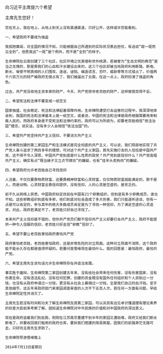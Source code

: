 向习近平主席提六个希望

主席先生您好！


    您在天上，我在地上，从地上到天上没有直通渠道，只好公开，这样或许您能看到。

    一、希望政府不要成为强盗

    我孤陋寡闻，对全国的情况不知，只能根据自己所遇到的实际状况表达担忧，有话说“窥一斑而见全豹”，但愿我这“一斑”是个例外，而不是“全豹”的样子。

    生命禅院在云南创建了三个社区，社区环境之优美堪称世外桃源，若被誉为“生态文明的典范”是当之无愧的，那是靠我们的心血和汗水建设出来的，这三个社区却被当地政府利用断路、断电、断水、唆使不明真相的人们围攻、造谣、诬陷、编造谎言、恐吓、威胁等等方式侵占了，价值两千六百万元的财产被政府无偿占有了，我们被逼出了云南，在这一点上，政府扮演了强盗的角色。

    过去，共产党没收地主资本家的财产，今天，共产党掠夺老百姓的财产，这样做我觉得不妥。

    二、希望宪法和法律不要变成一纸空文

    国家强盛，社会稳定，宪法和法律起着保障作用。生命禅院遭受打击迫害的过程中，我深深地体会到，我国的宪法和法律基本上是一纸空文，或者说，中国的宪法和法律是政府根据需要用来制裁人民的，而政府本身是不受宪法和法律约束的，政府可以为所欲为，却要老百姓相信“依法治国”理念，说实话，没有多少人会相信“依法治国”的。

    三、希望共产党坚持共产主义信仰，不要消灭共产主义

    生命禅院创建的第二家园生产和生活模式是完全彻底的共产主义，可以说，我们局部地实现了共产党人奋斗追求了两百多年的理想，可对这个共产主义家园，首先实施打击的人恰恰是中国共产党，这不得不令人深思，中国共产党到底是什么性质的政党？共产党到底信仰什么？共产党高唱共产主义，确实有点“既当婊子又立贞节牌坊”的嫌疑，也有“挂羊头卖狗肉”的嫌疑。

    四、希望政府允许老百姓自己寻找信仰

    人活着，不仅仅要靠物质财富，还要靠精神财富和心灵财富，仅仅物质财富就能满足的，那不是人，而是动物。心灵财富全靠信仰提供，没有信仰，人的心灵是空虚的，是贫乏的。

    前不久从网络上获悉，中国政府标定目前在中国有21个邪教组织，但到底有多少邪教成员，谁也不知。这些邪教组织到底有多邪，他们到底对社会造成了多大伤害，我们只能道听途说，但有一点是可以肯定的，参与其中的绝大多数成员肯定是为了寻找一种信仰，为了满足空虚的心灵追求，对此，政府若满足不了，老百姓只好自己寻找了。

    本来共产主义信仰是不错的，但你共产党员们都不信仰共产主义却要打击共产主义，政府不能提供一种令人信服的信仰，老百姓只好去信“邪教”信仰了。

    五、希望不要让老百姓害怕政府害怕共产党

    政府害怕老百姓，老百姓害怕政府，这是非常危险的对立局面，这种对立局面不消除，这个政府能不能长久存在都是值得怀疑的。若要问我雪峰现在最怕什么，我的回答是：最怕政府，最怕共产党。

    六、希望主席先生说句话允许生命禅院存在并适当发展。

    事实胜于雄辩，生命禅院第二家园创建五年来，没有给社会带来任何伤害，没有伤害国家，没有伤害生命，没有违法乱纪，没有任何犯罪，创建的资金既没有国外任何组织和个人资助过一分钱，也没有从政府申请过一分钱，更没有从社会上募捐过一分钱，全是我们自己的血汗钱。至于其他细节，这五年来政府部门来家园调查审查的人次不下五百人次，若任何一方面有问题，早给生命禅院定性并消灭了。

    主席先生若没有时间和功夫了解生命禅院及其第二家园，可以派具有远见卓识懂道理有理论素养的钦差大臣前来考察了解，就知道生命禅院对中华民族的价值和对中国政府的深远意义。

    现在是政府追着我们到处跑，刚刚在江苏南京重建不到半年的家园又遭劫难，政府又给我们断水断电了，并要收回我们租用的政府仓库，要拆我们搭建的简易房屋。因我们的前路渺茫无路可去，只好向主席先生求助了。

    生命禅院导游雪峰敬上

    2014年7月13日星期日



